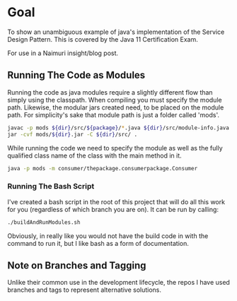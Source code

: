 # Goal
To show an unambiguous example of java's implementation of the Service Design Pattern. This is covered by the Java 11 Certification Exam.

For use in a Naimuri insight/blog post.

## Running The Code as Modules
Running the code as java modules require a slightly different flow than simply using the classpath. When compiling you must specify the module path.
Likewise, the modular jars created need, to be placed on the module path. For simplicity's sake that module path is just a folder called 'mods'.
```bash
javac -p mods ${dir}/src/${package}/*.java ${dir}/src/module-info.java
jar -cvf mods/${dir}.jar -C ${dir}/src/ .
```
While running the code we need to specify the module as well as the fully qualified class name of the class with the main method in it.
```Bash
java -p mods -m consumer/thepackage.consumerpackage.Consumer
```

### Running The Bash Script
I've created a bash script in the root of this project that will do all this work for you (regardless of which branch you are on).
It can be run by calling:
```bash
./buildAndRunModules.sh
```
Obviously, in really like you would not have the build code in with the command to run it, but I like bash as a form of documentation.

## Note on Branches and Tagging
Unlike their common use in the development lifecycle, the repos I have used branches and tags to represent alternative solutions.
